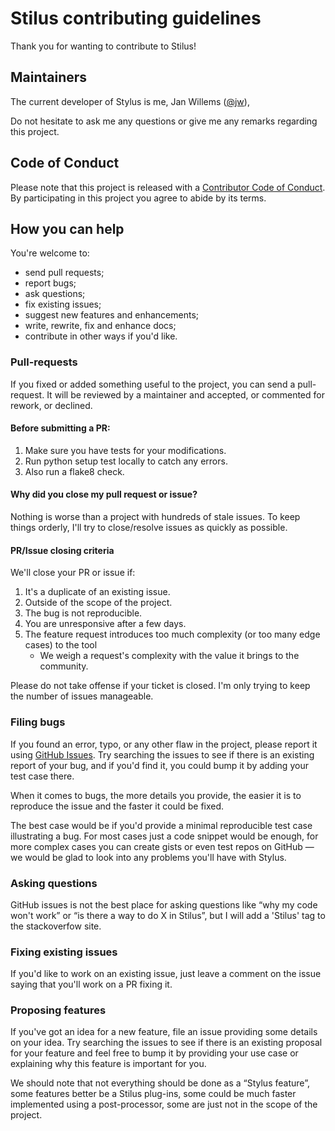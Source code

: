 # Stilus contributing guidelines

Thank you for wanting to contribute to Stilus!

## Maintainers

The current developer of Stylus is me, Jan Willems 
([@jw](https://github.com/jw)),

Do not hesitate to ask me any questions or give me any remarks regarding this
project.

## Code of Conduct

Please note that this project is released with a 
[Contributor Code of Conduct](code_of_conduct.md). By participating in this 
project you agree to abide by its terms.

## How you can help

You're welcome to:

- send pull requests;
- report bugs;
- ask questions;
- fix existing issues;
- suggest new features and enhancements;
- write, rewrite, fix and enhance docs;
- contribute in other ways if you'd like.

### Pull-requests

If you fixed or added something useful to the project, you can send a 
pull-request. It will be reviewed by a maintainer and accepted, or commented 
for rework, or declined.

#### Before submitting a PR:

1. Make sure you have tests for your modifications.
2. Run python setup test locally to catch any errors.
3. Also run a flake8 check.

#### Why did you close my pull request or issue?

Nothing is worse than a project with hundreds of stale issues. To keep 
things orderly, I'll try to close/resolve issues as quickly as possible.

#### PR/Issue closing criteria

We'll close your PR or issue if:

1. It's a duplicate of an existing issue.
2. Outside of the scope of the project.
3. The bug is not reproducible.
4. You are unresponsive after a few days.
5. The feature request introduces too much complexity (or too many edge cases) to the tool
    - We weigh a request's complexity with the value it brings to the community.

Please do not take offense if your ticket is closed. I'm only trying to keep 
the number of issues manageable.

### Filing bugs

If you found an error, typo, or any other flaw in the project, please report 
it using [GitHub Issues](https://github.com/jw/stilus/issues). Try searching 
the issues to see if there is an existing report of your bug, and if you'd 
find it, you could bump it by adding your test case there.

When it comes to bugs, the more details you provide, the easier it is to 
reproduce the issue and the faster it could be fixed.

The best case would be if you'd provide a minimal reproducible test case 
illustrating a bug. For most cases just a code snippet would be enough, 
for more complex cases you can create gists or even test repos on GitHub — 
we would be glad to look into any problems you'll have with Stylus.

### Asking questions

GitHub issues is not the best place for asking questions like “why my code 
won't work” or “is there a way to do X in Stilus”, but I will add a 'Stilus'
tag to the stackoverfow site.

### Fixing existing issues

If you'd like to work on an existing issue, just leave a comment on the issue 
saying that you'll work on a PR fixing it.

### Proposing features

If you've got an idea for a new feature, file an issue providing some details 
on your idea. Try searching the issues to see if there is an existing proposal 
for your feature and feel free to bump it by providing your use case or 
explaining why this feature is important for you.

We should note that not everything should be done as a “Stylus feature”, 
some features better be a Stilus plug-ins, some could be much faster 
implemented using a post-processor, some are just not in the scope of the 
project.

